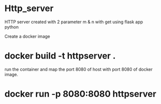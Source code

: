 # Http_server
HTTP server created with 2 parameter m &amp; n with get using flask app python

Create a docker image
# docker build -t httpserver .
run the container and map the port 8080 of host with port 8080 of docker image.
# docker run -p 8080:8080 httpserver
